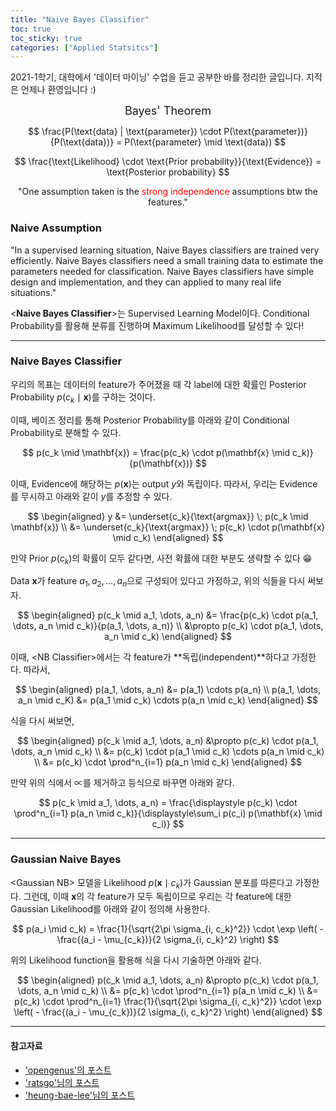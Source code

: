 ```yaml
---
title: "Naive Bayes Classifier"
toc: true
toc_sticky: true
categories: ["Applied Statsitcs"]
---
```


2021-1학기, 대학에서 '데이터 마이닝' 수업을 듣고 공부한 바를 정리한 글입니다. 지적은 언제나 환영입니다 :)

<div class="statement" markdown="1" align="center">

<span class="statement-title" style="font-size: large">Bayes' Theorem</span><br>

$$
\frac{P(\text{data} | \text{parameter}) \cdot P(\text{parameter})}{P(\text{data})} = P(\text{parameter} \mid \text{data})
$$

$$
\frac{\text{Likelihood} \cdot \text{Prior probability}}{\text{Evidence}} = \text{Posterior probability}
$$

</div>

<div class="statement" markdown="1" align="center">

"One assumption taken is the <span style="color:red;">strong independence</span> assumptions btw the features."

</div>

### Naive Assumption

"In a supervised learning situation, Naive Bayes classifiers are trained very efficiently. Naive Bayes classifiers need a small training data to estimate the parameters needed for classification. Naive Bayes classifiers have simple design and implementation, and they can applied to many real life situations."

\<**Naive Bayes Classifier**\>는 Supervised Learning Model이다. Conditional Probability를 활용해 분류를 진행하며 Maximum Likelihood를 달성할 수 있다!

<hr/>

### Naive Bayes Classifier

우리의 목표는 데이터의 feature가 주어졌을 때 각 label에 대한 확률인 Posterior Probability $p(c_k \mid \mathbf{x})$를 구하는 것이다.

이때, 베이즈 정리를 통해 Posterior Probability를 아래와 같이 Conditional Probability로 분해할 수 있다.

$$
p(c_k \mid \mathbf{x}) = \frac{p(c_k) \cdot p(\mathbf{x} \mid c_k)}{p(\mathbf{x})}
$$

이때, Evidence에 해당하는 $p(\mathbf{x})$는 output $y$와 독립이다. 따라서, 우리는 Evidence를 무시하고 아래와 같이 $y$를 추정할 수 있다.

$$
\begin{aligned}
y
&= \underset{c_k}{\text{argmax}} \; p(c_k \mid \mathbf{x}) \\
&= \underset{c_k}{\text{argmax}} \; p(c_k) \cdot p(\mathbf{x} \mid c_k)
\end{aligned}
$$

만약 Prior $p(c_k)$의 확률이 모두 같다면, 사전 확률에 대한 부분도 생략할 수 있다 😁

Data $\mathbf{x}$가 feature $a_1, a_2, \dots, a_n$으로 구성되어 있다고 가정하고, 위의 식들을 다시 써보자.

$$
\begin{aligned}
p(c_k \mid a_1, \dots, a_n)
&= \frac{p(c_k) \cdot p(a_1, \dots, a_n \mid c_k)}{p(a_1, \dots, a_n)} \\
&\propto p(c_k) \cdot p(a_1, \dots, a_n \mid c_k)
\end{aligned}
$$

이때, \<NB Classifier\>에서는 각 feature가 **독립(independent)**하다고 가정한다. 따라서,

$$
\begin{aligned}
p(a_1, \dots, a_n) &= p(a_1) \cdots p(a_n) \\
p(a_1, \dots, a_n \mid c_K) &= p(a_1 \mid c_k) \cdots p(a_n \mid c_k)
\end{aligned}
$$

식을 다시 써보면,

$$
\begin{aligned}
p(c_k \mid a_1, \dots, a_n)
&\propto p(c_k) \cdot p(a_1, \dots, a_n \mid c_k) \\
&= p(c_k) \cdot p(a_1 \mid c_k) \cdots p(a_n \mid c_k) \\
&= p(c_k) \cdot \prod^n_{i=1} p(a_n \mid c_k)
\end{aligned}
$$

만약 위의 식에서 $\propto$를 제거하고 등식으로 바꾸면 아래와 같다.

$$
p(c_k \mid a_1, \dots, a_n)
= \frac{\displaystyle p(c_k) \cdot \prod^n_{i=1} p(a_n \mid c_k)}{\displaystyle\sum_i p(c_i) p(\mathbf{x} \mid c_i)}
$$

<hr/>

### Gaussian Naive Bayes

\<Gaussian NB\> 모델을 Likelihood $p(\mathbf{x} \mid c_k)$가 Gaussian 분포를 따른다고 가정한다. 그런데, 이때 $\mathbf{x}$의 각 feature가 모두 독립이므로 우리는 각 feature에 대한 Gaussian Likelihood를 아래와 같이 정의해 사용한다.

$$
p(a_i \mid c_k) = \frac{1}{\sqrt{2\pi \sigma_{i, c_k}^2}} \cdot \exp \left( - \frac{(a_i - \mu_{c_k})}{2 \sigma_{i, c_k}^2} \right)
$$

위의 Likelihood function을 활용해 식을 다시 기술하면 아래와 같다.

$$
\begin{aligned}
p(c_k \mid a_1, \dots, a_n)
&\propto p(c_k) \cdot p(a_1, \dots, a_n \mid c_k) \\
&= p(c_k) \cdot \prod^n_{i=1} p(a_n \mid c_k) \\
&= p(c_k) \cdot \prod^n_{i=1} \frac{1}{\sqrt{2\pi \sigma_{i, c_k}^2}} \cdot \exp \left( - \frac{(a_i - \mu_{c_k})}{2 \sigma_{i, c_k}^2} \right)
\end{aligned}
$$

<hr/>

#### 참고자료

- ['opengenus'의 포스트](https://iq.opengenus.org/gaussian-naive-bayes/)
- ['ratsgo'님의 포스트](https://ratsgo.github.io/machine%20learning/2017/05/18/naive/)
- ['heung-bae-lee'님의 포스트](https://heung-bae-lee.github.io/2020/04/14/machine_learning_08/)